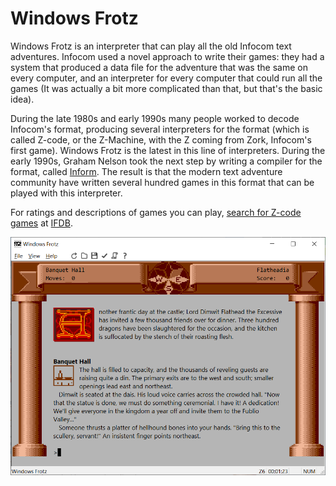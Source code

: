 # Windows Frotz

Windows Frotz is an interpreter that can play all the old Infocom text adventures. Infocom used a novel approach to write their games: they had a system that produced a data file for the adventure that was the same on every computer, and an interpreter for every computer that could run all the games (It was actually a bit more complicated than that, but that's the basic idea).

During the late 1980s and early 1990s many people worked to decode Infocom's format, producing several interpreters for the format (which is called Z-code, or the Z-Machine, with the Z coming from Zork, Infocom's first game). Windows Frotz is the latest in this line of interpreters. During the early 1990s, Graham Nelson took the next step by writing a compiler for the format, called [Inform](https://www.inform-fiction.org/). The result is that the modern text adventure community have written several hundred games in this format that can be played with this interpreter.

For ratings and descriptions of games you can play, [search for Z-code games](https://ifdb.tads.org/search?sortby=rcu&searchfor=format%3AZ-Machine*) at [IFDB](https://ifdb.tads.org/).

![Zork Zero](Zork0.png)
